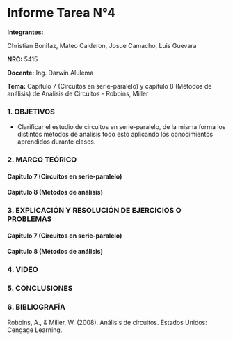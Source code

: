 # Informe Tarea N°4
**Integrantes:**

Christian Bonifaz, Mateo Calderon, Josue Camacho, Luis Guevara

**NRC:** 5415

**Docente:** Ing. Darwin Alulema

**Tema:** Capitulo 7 (Circuitos en serie-paralelo) y capitulo 8 (Métodos de análisis) de Análisis de Circuitos - Robbins, Miller

### 1. OBJETIVOS

- Clarificar el estudio de circuitos en serie-paralelo, de la misma forma los distintos métodos de analisis todo esto aplicando los conocimientos aprendidos durante clases.

### 2. MARCO TEÓRICO

#### Capitulo 7 (Circuitos en serie-paralelo)

#### Capitulo 8 (Métodos de análisis)

### 3. EXPLICACIÓN Y RESOLUCIÓN DE EJERCICIOS O PROBLEMAS

#### Capitulo 7 (Circuitos en serie-paralelo)

#### Capitulo 8 (Métodos de análisis)

### 4. VIDEO

### 5. CONCLUSIONES 

### 6. BIBLIOGRAFÍA

Robbins, A., & Miller, W. (2008). Análisis de circuitos. Estados Unidos: Cengage Learning.
